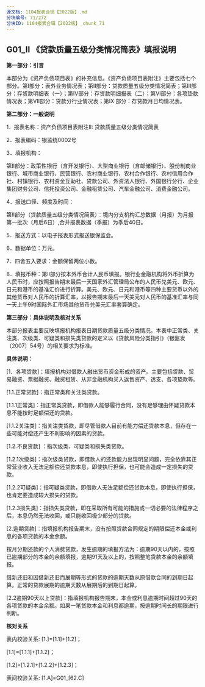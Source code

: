 ```yaml
---
源文档: 1104报表合辑【2022版】.md
分块编号: 71/272
分块ID: 1104报表合辑【2022版】_chunk_71
---
```


## G01\_II 《贷款质量五级分类情况简表》填报说明

**第一部分：引言**

本部分为《资产负债项目表》的补充信息。《资产负债项目表附注》主要包括七个部分。第I部分：表外业务情况表；第II部分：贷款质量五级分类情况简表；第III部分：存贷款明细表（一）；第Ⅳ部分：存贷款明细报表（二）；第Ⅵ部分：各项垫款情况表；第VII部分：贷款分行业情况表；第IX 部分：存贷款月日均情况表。

**第二部分：一般说明**

1．报表名称：资产负债项目表附注II: 贷款质量五级分类情况简表

2．报表编码：银监统0002号

3．填报机构：

第II部分：政策性银行（含开发银行）、大型商业银行（含邮储银行）、股份制商业银行、城市商业银行、民营银行、农村商业银行、农村合作银行、农村信用合作社、村镇银行、农村资金互助社、贷款公司、外资法人银行、外国银行分行、企业集团财务公司、信托投资公司、金融租赁公司、汽车金融公司、消费金融公司。

4．报送口径、频度及时间：

第II部分（贷款质量五级分类情况简表）：境内分支机构汇总数据（月报）为月报第一批次（月后6日）,合并报表数据（季报）为季后40日。

5．报送方式：以电子报表形式报送银保监会。

6．数据单位：万元。

7．四舍五入要求：金额保留两位小数。

8．填报币种：第II部分按本外币合计人民币填报。银行业金融机构将外币折算为人民币时，应按照报告期末最后一天国家外汇管理局公布的人民币兑美元、欧元、日元和港币的基准汇价进行折算。美元、欧元、日元和港币等四种主要货币以外的其他货币对人民币的折算汇率，以报告期末最后一天美元对人民币的基准汇率与同一天上午9时国际外汇市场其他货币兑美元汇率套算确定。

**第三部分：具体说明及核对关系**

本部分报表主要反映填报机构报表日期贷款质量五级分类情况。本表中正常类、关注类、次级类、可疑类和损失类贷款的定义以《贷款风险分类指引》（银监发〔2007〕54号）的相关要求为标准。

**具体说明：**

[1．各项贷款]：填报机构对借款人融出货币资金形成的资产。主要包括贷款、贸易融资、票据融资、融资租赁、从非金融机构买入返售资产、透支、各项垫款等。

[1.1.正常贷款]：指正常类和关注类贷款。

[1.1.1正常类]：指正常类贷款，即借款人能够履行合同，没有足够理由怀疑贷款本息不能按时足额偿还的贷款。

[1.1.2关注类]：指关注类贷款，即尽管借款人目前有能力偿还贷款本息，但存在一些可能对偿还产生不利影响的因素的贷款。

[1.2.不良贷款] ：指次级类、可疑类和损失类贷款。

[1.2.1次级类]：指次级类贷款，即借款人的还款能力出现明显问题，完全依靠其正常营业收入无法足额偿还贷款本息，即使执行担保，也可能会造成一定损失的贷款。

[1.2.2可疑类]：指可疑类贷款，即借款人无法足额偿还贷款本息，即使执行担保，也肯定要造成较大损失的贷款。

[1.2.3损失类]：指损失类贷款，即在采取所有可能的措施或一切必要的法律程序之后，本息仍然无法收回，或只能收回极少部分的贷款。

[2.逾期贷款]：指填报机构报告期末，没有按照贷款合同规定的期限偿还本金或利息的各项贷款的本金余额。

按月分期还款的个人消费贷款，发生逾期的填报方法为：逾期90天以内的，按照已逾期部分的本金的余额填报，逾期91天及以上的，按照整笔贷款本金的余额填报。

借新还旧和因借新还旧而展期等形式的贷款的逾期天数从原借款合同的到期日起算。正常的贷款展期的逾期天数从展期后的到期日起算。

[2.1逾期60天以上贷款]:指填报机构报告期末，本金或利息逾期时间超过60天的各项贷款的本金余额。如果一笔贷款本金和利息都逾期，按逾期时间长的期限进行判断。

[2.2逾期90天以上贷款]：指填报机构报告期末，本金或利息逾期时间超过90天的各项贷款的本金余额。如果一笔贷款本金和利息都逾期，按逾期时间长的期限进行判断。

**核对关系**

表内校验关系: [1.]=[1.1]+[1.2]；

[1.1]=[1.1.1]+[1.1.2]；

[1.2]=[1.2.1]+[1.2.2]+[1.2.3]；

表间校验关系: [1.A]=G01\_[62.C]

